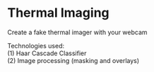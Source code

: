 # Thermal Imaging
Create a fake thermal imager with your webcam

Technologies used: <br>
(1) Haar Cascade Classifier <br>
(2) Image processing (masking and overlays)
